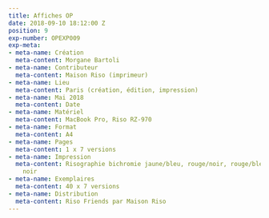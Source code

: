 ```yaml
---
title: Affiches OP
date: 2018-09-10 18:12:00 Z
position: 9
exp-number: OPEXP009
exp-meta:
- meta-name: Création
  meta-content: Morgane Bartoli
- meta-name: Contributeur
  meta-content: Maison Riso (imprimeur)
- meta-name: Lieu
  meta-content: Paris (création, édition, impression)
- meta-name: Mai 2018
  meta-content: Date
- meta-name: Matériel
  meta-content: MacBook Pro, Riso RZ-970
- meta-name: Format
  meta-content: A4
- meta-name: Pages
  meta-content: 1 x 7 versions
- meta-name: Impression
  meta-content: Risographie bichromie jaune/bleu, rouge/noir, rouge/bleu et monochromie
    noir
- meta-name: Exemplaires
  meta-content: 40 x 7 versions
- meta-name: Distribution
  meta-content: Riso Friends par Maison Riso
---
```


